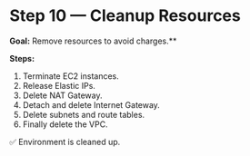 # Step 10 — Cleanup Resources

**Goal:** Remove resources to avoid charges.**

**Steps:**
1. Terminate EC2 instances.
2. Release Elastic IPs.
3. Delete NAT Gateway.
4. Detach and delete Internet Gateway.
5. Delete subnets and route tables.
6. Finally delete the VPC.

✅ Environment is cleaned up.
